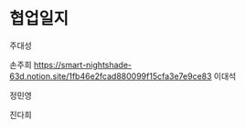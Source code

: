# 협업일지
주대성

손주희
https://smart-nightshade-63d.notion.site/1fb46e2fcad880099f15cfa3e7e9ce83
이대석

정민영

진다희
